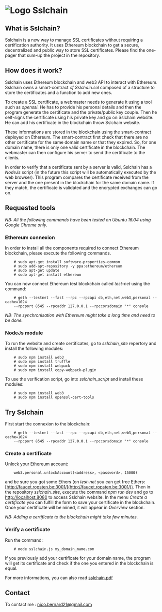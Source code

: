 # ![Logo](https://github.com/nicob21/sslchain/blob/master/sslchain_site/app/img/logo.png) Sslchain

## What is Sslchain?
Sslchain is a new way to manage SSL certificates without requiring a certification authority. It uses Ethereum blockchain to get a secure, decentralized and public way to store SSL certificates. Please find the one-pager that sum-up the project in the repository.

## How does it work?
Sslchain uses Ethereum blockchain and web3 API to interact with Ethereum. Sslchain owns  a smart-contract *cf Sslchain.sol* composed of a structure to store the certificates and a function to add new ones.

To create a SSL certificate, a webmaster needs to generate it using a tool such as *openssl*. He has to provide his personal details and then the program generate the certificate and the private/public key couple. Then he self-signs the certificate using his private key and go on Sslchain website. He can add his certificate in the blockchain throw Sslchain website. 

These informations are stored in the blockchain using the smart-contract deployed on Ethereum. The smart-contract first check that there are no other certificate for the same domain name or that they expired. So, for one domain name, there is only one valid certificate in the blockchain. The webmaster can then configure his server to send the certificate to the clients.

In order to verify that a certificate sent by a server is valid, Sslchain has a *NodeJs* script (in the future this script will be automatically executed by the web browser). This program compares the certificate received from the server and the one present in the blockchain for the same domain name. If they match, the certificate is validated and the encrypted exchanges can go on.

## Requested tools
*NB: All the following commands have been tested on Ubuntu 16.04 using Google Chrome only.*

### Ethereum connexion
In order to install all the components required to connect Ethereum blockchain, please execute the following commands.
```
    # sudo apt-get install software-properties-common
    # sudo add-apt-repository -y ppa:ethereum/ethereum
    # sudo apt-get update
    # sudo apt-get install ethereum
```

You can now connect Ethereum test blockchain called *test-net* using the command:
```
    # geth --testnet --fast --rpc --rpcapi db,eth,net,web3,personal --cache=1024
    --rpcport 8545 --rpcaddr 127.0.0.1 --rpccorsdomain "*" console
```
*NB: The synchronisation with Ethereum might take a long time and need to be done.*

### NodeJs module
To run the website and create certificates, go to *sslchain_site* repertory and install the following modules:
```
    # sudo npm install web3
    # sudo npm install truffle
    # sudo npm install webpack
    # sudo npm install copy-webpack-plugin
```

To use the verification script, go into *sslchain_script* and install these modules:
```
    # sudo npm install web3
    # sudo npm install openssl-cert-tools
```

## Try Sslchain
First start the connexion to the blockchain:
```
    # geth --testnet --fast --rpc --rpcapi db,eth,net,web3,personal --cache=1024
    --rpcport 8545 --rpcaddr 127.0.0.1 --rpccorsdomain "*" console
```

### Create a certificate
Unlock your Ethereum account:
```
    web3.personal.unlockAccount(<address>, <password>, 15000)
```
and be sure you got some Ethers (on *test-net* you can get free Ethers: [http://faucet.ropsten.be:3001/](http://faucet.ropsten.be:3001/)).
Then in the repository *sslchain\_site*, execute the command *npm run dev* and go to [http://localhost:8080](http://localhost:8080) to access Sslchain website. In the menu *Create a certificate* you can fulfill the form to save your certificate in the blockchain. Once your certificate will be mined, it will appear in *Overview* section.

*NB: Adding a certificate to the blockchain might take few minutes.*

### Verify a certificate

Run the command:
```
    # node sslchain.js my_domain_name.com
```
If you previously add your certificate for your domain name, the program will get its certificate and check if the one you entered in the blockchain is equal. 

For more informations, you can also read [sslchain.pdf](https://github.com/nicob21/sslchain/blob/master/sslchain.pdf)

## Contact
To contact me : nico.bernard21@gmail.com
